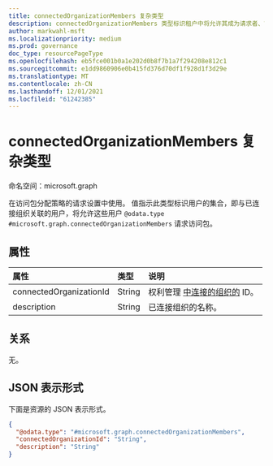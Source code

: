 ```yaml
---
title: connectedOrganizationMembers 复杂类型
description: connectedOrganizationMembers 类型标识租户中将允许其成为请求者、审批者或审阅者的用户的集合。
author: markwahl-msft
ms.localizationpriority: medium
ms.prod: governance
doc_type: resourcePageType
ms.openlocfilehash: eb5fce001b0a1e202d0b8f7b1a7f294208e812c1
ms.sourcegitcommit: e1dd9860906e0b415fd376d70df1f928d1f3d29e
ms.translationtype: MT
ms.contentlocale: zh-CN
ms.lasthandoff: 12/01/2021
ms.locfileid: "61242385"
---
```

# <a name="connectedorganizationmembers-complex-type"></a>connectedOrganizationMembers 复杂类型

命名空间：microsoft.graph


在访问包分配策略的请求设置中使用。 值指示此类型标识用户的集合，即与已连接组织关联的用户，将允许这些用户 `@odata.type` `#microsoft.graph.connectedOrganizationMembers` 请求访问包。 [](connectedorganization.md)

## <a name="properties"></a>属性
|属性|类型|说明|
|:---|:---|:---|
|connectedOrganizationId|String|权利管理 [中连接的组织的](connectedorganization.md) ID。|
|description|String|已连接组织的名称。|

## <a name="relationships"></a>关系
无。
## <a name="json-representation"></a>JSON 表示形式
下面是资源的 JSON 表示形式。
<!-- {
  "blockType": "resource",
  "@odata.type": "microsoft.graph.connectedOrganizationMembers",
  "baseType": "microsoft.graph.subjectSet"
}
-->
``` json
{
  "@odata.type": "#microsoft.graph.connectedOrganizationMembers",
  "connectedOrganizationId": "String",
  "description": "String"
}
```



